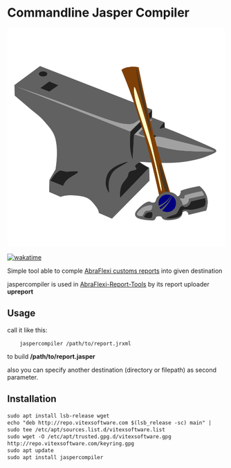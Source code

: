 Commandline Jasper Compiler
===========================

![logo](jaspercompiler.svg?raw=true)

[![wakatime](https://wakatime.com/badge/user/5abba9ca-813e-43ac-9b5f-b1cfdf3dc1c7/project/dd9822ba-7b9b-4130-a157-ef66b3da1675.svg)](https://wakatime.com/badge/user/5abba9ca-813e-43ac-9b5f-b1cfdf3dc1c7/project/dd9822ba-7b9b-4130-a157-ef66b3da1675)

Simple tool able to comple [AbraFlexi customs reports](https://github.com/Vitexus/winstrom-reports) into given destination

jaspercompiler is used in [AbraFlexi-Report-Tools](https://github.com/VitexSoftware/AbraFlexi-Report-Tools) by its report uploader **upreport** 

Usage
-----

call it like this:

```shell
    jaspercompiler /path/to/report.jrxml
```
to build **/path/to/report.jasper**

also you can specify another destination (directory or filepath) as second parameter.

Installation
------------

```shell
sudo apt install lsb-release wget
echo "deb http://repo.vitexsoftware.com $(lsb_release -sc) main" | sudo tee /etc/apt/sources.list.d/vitexsoftware.list
sudo wget -O /etc/apt/trusted.gpg.d/vitexsoftware.gpg http://repo.vitexsoftware.com/keyring.gpg
sudo apt update
sudo apt install jaspercompiler
```
